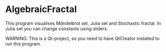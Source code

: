 # AlgebraicFractal
This program visualises Mdndelbrot set, Julia set and Stochastic fractal.
In Julia set you can change constants using sliders.

WARNING: This is a Qt-project, so you need to have QtCreator installed to run this program.
